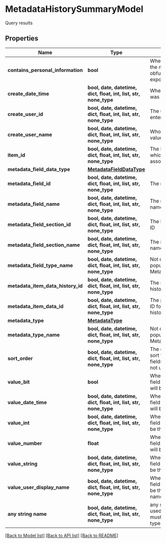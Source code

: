 # MetadataHistorySummaryModel

Query results

## Properties
Name | Type | Description | Notes
------------ | ------------- | ------------- | -------------
**contains_personal_information** | **bool** | When this is set to true, the metadata will be obfuscated during export | [optional] 
**create_date_time** | **bool, date, datetime, dict, float, int, list, str, none_type** | When the field value was created | [optional] 
**create_user_id** | **bool, date, datetime, dict, float, int, list, str, none_type** | The user id of who entered the field value | [optional] 
**create_user_name** | **bool, date, datetime, dict, float, int, list, str, none_type** | Who entered the field value | [optional] 
**item_id** | **bool, date, datetime, dict, float, int, list, str, none_type** | The ID of the item to which this metadata is associated | [optional] 
**metadata_field_data_type** | [**MetadataFieldDataType**](MetadataFieldDataType.md) |  | [optional] 
**metadata_field_id** | **bool, date, datetime, dict, float, int, list, str, none_type** | The metadata field id | [optional] 
**metadata_field_name** | **bool, date, datetime, dict, float, int, list, str, none_type** | The metadata field name | [optional] 
**metadata_field_section_id** | **bool, date, datetime, dict, float, int, list, str, none_type** | The Metadata section ID | [optional] 
**metadata_field_section_name** | **bool, date, datetime, dict, float, int, list, str, none_type** | The metadata section name | [optional] 
**metadata_field_type_name** | **bool, date, datetime, dict, float, int, list, str, none_type** | Not currently populated, see MetadataFieldDataType | [optional] 
**metadata_item_data_history_id** | **bool, date, datetime, dict, float, int, list, str, none_type** | The sequence for this history ID | [optional] 
**metadata_item_data_id** | **bool, date, datetime, dict, float, int, list, str, none_type** | The parent sequence ID for all associated history records | [optional] 
**metadata_type** | [**MetadataType**](MetadataType.md) |  | [optional] 
**metadata_type_name** | **bool, date, datetime, dict, float, int, list, str, none_type** | Not currently populated, see MetadataType | [optional] 
**sort_order** | **bool, date, datetime, dict, float, int, list, str, none_type** | The order in which to sort the metadata fields.  This is currently not utilized. | [optional] 
**value_bit** | **bool** | When this metadata field is a boolean this will be the value | [optional] 
**value_date_time** | **bool, date, datetime, dict, float, int, list, str, none_type** | When this metadata field is a datetime this will be the value | [optional] 
**value_int** | **bool, date, datetime, dict, float, int, list, str, none_type** | When this metadata field is a user this will be the user id | [optional] 
**value_number** | **float** | When this metadata field is a number this will be the value | [optional] 
**value_string** | **bool, date, datetime, dict, float, int, list, str, none_type** | When this metadata field is a string this will be the value | [optional] 
**value_user_display_name** | **bool, date, datetime, dict, float, int, list, str, none_type** | When this metadata field is a user this will be the user display name | [optional] 
**any string name** | **bool, date, datetime, dict, float, int, list, str, none_type** | any string name can be used but the value must be the correct type | [optional]

[[Back to Model list]](../README.md#documentation-for-models) [[Back to API list]](../README.md#documentation-for-api-endpoints) [[Back to README]](../README.md)


